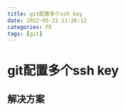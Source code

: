 ```yaml
---
title: git配置多个ssh key
date: 2022-05-21 11:26:12
categories: FE
tags: [git]
---
```


# git配置多个ssh key
## 解决方案
```bash

```